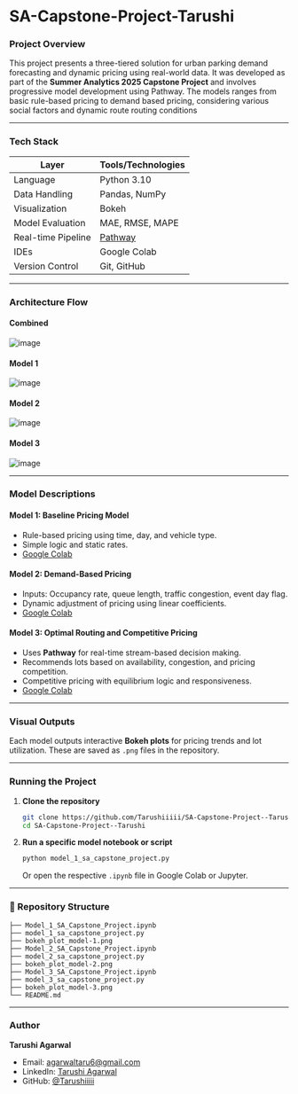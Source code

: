 # SA-Capstone-Project-Tarushi

###  Project Overview

This project presents a three-tiered solution for urban parking demand forecasting and dynamic pricing using real-world data. It was developed as part of the **Summer Analytics 2025 Capstone Project** and involves progressive model development using Pathway. The models ranges from  basic rule-based pricing to demand based pricing, considering various social factors and dynamic route routing conditions

----
###  Tech Stack

| Layer              | Tools/Technologies             |
| ------------------ | ------------------------------ |
| Language           | Python 3.10                     |
| Data Handling      | Pandas, NumPy                  |
| Visualization      | Bokeh                          |
| Model Evaluation   | MAE, RMSE, MAPE                |
| Real-time Pipeline | [Pathway](https://pathway.com) |
| IDEs               | Google Colab                   |
| Version Control    | Git, GitHub                    |

---

### Architecture Flow

#### **Combined**
![image](https://github.com/user-attachments/assets/0a39ff1d-1bf7-4d2c-b534-a127ccec0329)

#### **Model 1**
![image](https://github.com/user-attachments/assets/978be946-c57a-4b07-bb73-8b524553c1b8)

#### **Model 2**
![image](https://github.com/user-attachments/assets/d138d5a5-c142-49e1-b386-77542c9c089c)

#### **Model 3**
![image](https://github.com/user-attachments/assets/66761ab2-4a64-4d1a-b473-236629868f02)

---

### Model Descriptions

#### **Model 1: Baseline Pricing Model**

* Rule-based pricing using time, day, and vehicle type.
* Simple logic and static rates.
* [Google Colab](https://colab.research.google.com/github/Tarushiiiii/SA-Capstone-Project--Tarushi/blob/main/Model_1_SA_Capstone_Project.ipynb)

#### **Model 2: Demand-Based Pricing**

* Inputs: Occupancy rate, queue length, traffic congestion, event day flag.
* Dynamic adjustment of pricing using linear coefficients.
* [Google Colab](https://colab.research.google.com/github/Tarushiiiii/SA-Capstone-Project--Tarushi/blob/main/Model_2_SA_Capstone_Project.ipynb)

#### **Model 3: Optimal Routing and Competitive Pricing**

* Uses **Pathway** for real-time stream-based decision making.
* Recommends lots based on availability, congestion, and pricing competition.
* Competitive pricing with equilibrium logic and responsiveness.
* [Google Colab](https://colab.research.google.com/github/Tarushiiiii/SA-Capstone-Project--Tarushi/blob/main/Model_3_SA_Capstone_Project.ipynb)

---

### Visual Outputs

Each model outputs interactive **Bokeh plots** for pricing trends and lot utilization. These are saved as `.png` files in the repository.

---

### Running the Project

1. **Clone the repository**

   ```bash
   git clone https://github.com/Tarushiiiii/SA-Capstone-Project--Tarushi.git
   cd SA-Capstone-Project--Tarushi
   ```

2. **Run a specific model notebook or script**

   ```bash
   python model_1_sa_capstone_project.py
   ```

   Or open the respective `.ipynb` file in Google Colab or Jupyter.

---

### 📁 Repository Structure

```
├── Model_1_SA_Capstone_Project.ipynb
├── model_1_sa_capstone_project.py
├── bokeh_plot_model-1.png
├── Model_2_SA_Capstone_Project.ipynb
├── model_2_sa_capstone_project.py
├── bokeh_plot_model-2.png
├── Model_3_SA_Capstone_Project.ipynb
├── model_3_sa_capstone_project.py
├── bokeh_plot_model-3.png
└── README.md
```

---

### Author

**Tarushi Agarwal**
- Email: [agarwaltaru6@gmail.com](mailto:agarwaltaru6@gmail.com)
- LinkedIn: [Tarushi Agarwal](https://www.linkedin.com/in/tarushi-agarwal-ba0a5a325/)
- GitHub: [@Tarushiiiii](https://github.com/Tarushiiiii)
